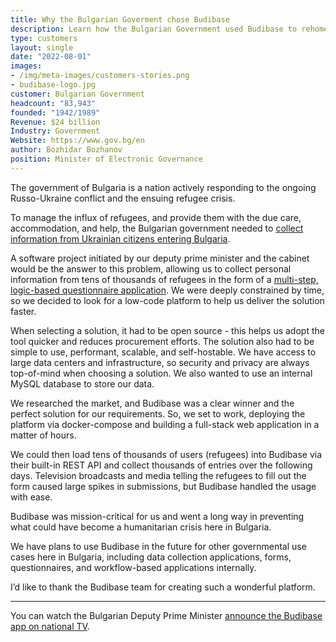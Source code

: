```yaml
---
title: Why the Bulgarian Goverment chose Budibase
description: Learn how the Bulgarian Government used Budibase to rehome thousands of Ukrainian refugees.
type: customers
layout: single
date: "2022-08-01"
images:
- /img/meta-images/customers-stories.png
- budibase-logo.jpg
customer: Bulgarian Government
headcount: "83,943"
founded: "1942/1989"
Revenue: $24 billion
Industry: Government
Website: https://www.gov.bg/en
author: Bozhidar Bozhanov
position: Minister of Electronic Governance
---
```



The government of Bulgaria is a nation actively responding to the ongoing Russo-Ukraine conflict and the ensuing refugee crisis.

To manage the influx of refugees, and provide them with the due care, accommodation, and help, the Bulgarian government needed to [collect information from Ukrainian citizens entering Bulgaria](https://ukraine.gov.bg/ru/2022/05/24/how-and-why-to-fill-out-the-government-questionnaire-for-your-relocation/).

A software project initiated by our deputy prime minister and the cabinet would be the answer to this problem, allowing us to collect personal information from tens of thousands of refugees in the form of a [multi-step, logic-based questionnaire application](https://survey.ukraine.gov.bg/builder/auth/login). We were deeply constrained by time, so we decided to look for a low-code platform to help us deliver the solution faster. 

When selecting a solution, it had to be open source  - this helps us adopt the tool quicker and reduces procurement efforts. The solution also had to be simple to use, performant, scalable, and self-hostable. We have access to large data centers and infrastructure, so security and privacy are always top-of-mind when choosing a solution. We also wanted to use an internal MySQL database to store our data. 

We researched the market, and Budibase was a clear winner and the perfect solution for our requirements. So, we set to work, deploying the platform via docker-compose and building a full-stack web application in a matter of hours. 

We could then load tens of thousands of users (refugees) into Budibase via their built-in REST API and collect thousands of entries over the following days. Television broadcasts and media telling the refugees to fill out the form caused large spikes in submissions, but Budibase handled the usage with ease. 

Budibase was mission-critical for us and went a long way in preventing what could have become a humanitarian crisis here in Bulgaria.

We have plans to use Budibase in the future for other governmental use cases here in Bulgaria, including data collection applications, forms, questionnaires, and workflow-based applications internally.

I’d like to thank the Budibase team for creating such a wonderful platform.

---

You can watch the Bulgarian Deputy Prime Minister [announce the Budibase app on national TV](https://res.cloudinary.com/daog6scxm/video/upload/v1657545186/videos/bulgarian_govt_video_wxcfjg.mp4).
